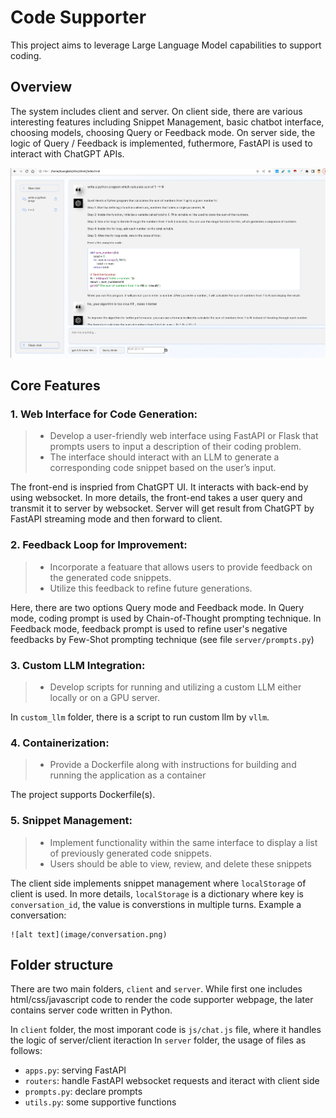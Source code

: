 # Code Supporter

This project aims to leverage Large Language Model capabilities to support coding.

## Overview
The system includes client and server. On client side, there are various interesting features including Snippet Management, basic chatbot interface, choosing models, choosing Query or Feedback mode. On server side, the logic of Query / Feedback is implemented, futhermore, FastAPI is used to interact with ChatGPT APIs.

![alt text](image/image.png)


## Core Features
### 1. Web Interface for Code Generation:
> - Develop a user-friendly web interface using FastAPI or Flask that prompts users to input a description of their coding problem.
> - The interface should interact with an LLM to generate a corresponding code snippet based on the user’s input.

The front-end is inspried from ChatGPT UI. It interacts with back-end by using websocket. In more details, the front-end takes a user query and transmit it to server by websocket. Server will get result from ChatGPT by FastAPI streaming mode and then forward to client.

### 2. Feedback Loop for Improvement:
> - Incorporate a featuare that allows users to provide feedback on the generated code snippets.
> - Utilize this feedback to refine future generations.

Here, there are two options Query mode and Feedback mode. In Query mode, coding prompt is used by Chain-of-Thought prompting technique. In Feedback mode, feedback prompt is used to refine user's negative feedbacks by Few-Shot prompting technique (see file `server/prompts.py`)


### 3. Custom LLM Integration:
> - Develop scripts for running and utilizing a custom LLM either locally or on a GPU server.

In `custom_llm` folder, there is a script to run custom llm by `vllm`.

### 4. Containerization:
> - Provide a Dockerfile along with instructions for building and running the application as a container

The project supports Dockerfile(s).

### 5. Snippet Management:
> - Implement functionality within the same interface to display a list of previously generated code snippets.
> - Users should be able to view, review, and delete these snippets

The client side implements snippet management where `localStorage` of client is used.
In more details, `localStorage` is a dictionary where key is `conversation_id`, the value is converstions in multiple turns.
Example a conversation:
```
![alt text](image/conversation.png)
```



## Folder structure
There are two main folders, `client` and `server`. While first one includes html/css/javascript code to render the code supporter webpage, the later contains server code written in Python.

In `client` folder, the most imporant code is `js/chat.js` file, where it handles the logic of server/client iteraction
In `server` folder, the usage of files as follows:
- `apps.py`: serving FastAPI
- `routers`: handle FastAPI websocket requests and iteract with client side
- `prompts.py`: declare prompts
- `utils.py`: some supportive functions




